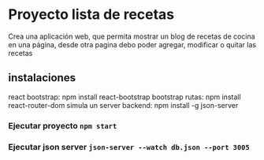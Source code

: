 # Proyecto lista de recetas

Crea una aplicación web, que permita mostrar un blog de recetas de cocina en una
página, desde otra pagina debo poder agregar, modificar o quitar las recetas

## instalaciones

react bootstrap: npm install react-bootstrap bootstrap
rutas: npm install react-router-dom
simula un server backend: npm install -g json-server

### Ejecutar proyecto `npm start`
### Ejecutar json server `json-server --watch db.json --port 3005`
